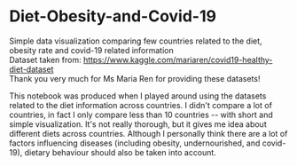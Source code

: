 # Diet-Obesity-and-Covid-19
Simple data visualization comparing few countries related to the diet, obesity rate and covid-19 related information<br>
Dataset taken from: https://www.kaggle.com/mariaren/covid19-healthy-diet-dataset <br>
Thank you very much for Ms Maria Ren for providing these datasets!<br>

This notebook was produced when I played around using the datasets related to the diet information across countries. I didn't compare a lot of countries, in fact I only compare less than 10 countries -- with short and simple visualization. It's not really thorough, but it gives me idea about different diets across countries. Although I personally think there are a lot of factors influencing diseases (including obesity, undernourished, and covid-19), dietary behaviour should also be taken into account.

